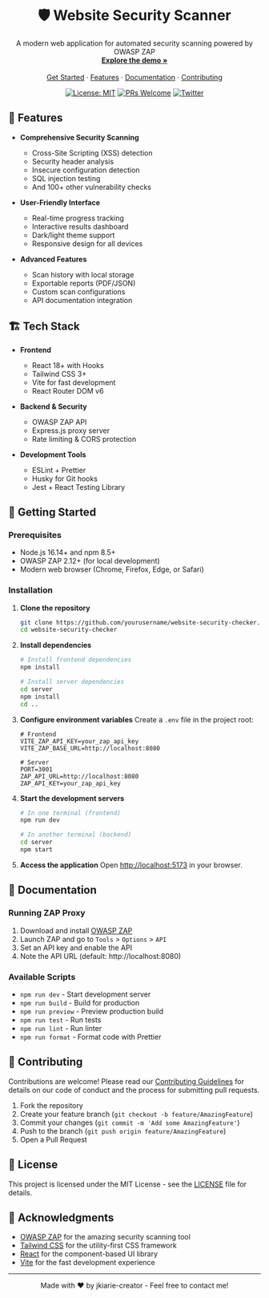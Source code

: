 <div align="center">
  <h1 align="center">🛡️ Website Security Scanner</h1>
  <p align="center">
    A modern web application for automated security scanning powered by OWASP ZAP
    <br />
    <a href="#demo"><strong>Explore the demo »</strong></a>
    <br />
    <br />
    <a href="#getting-started">Get Started</a>
    ·
    <a href="#features">Features</a>
    ·
    <a href="#documentation">Documentation</a>
    ·
    <a href="#contributing">Contributing</a>
  </p>
  
  [![License: MIT](https://img.shields.io/badge/License-MIT-yellow.svg)](https://opensource.org/licenses/MIT)
  [![PRs Welcome](https://img.shields.io/badge/PRs-welcome-brightgreen.svg)](http://makeapullrequest.com)
  [![Twitter](https://img.shields.io/twitter/url?style=social&url=https%3A%2F%2Fgithub.com%2Fyourusername%2Fwebsite-security-checker)](https://twitter.com/intent/tweet?text=Check%20out%20this%20awesome%20security%20scanner%20built%20with%20React%20and%20OWASP%20ZAP%20API%20%F0%9F%9A%80%0A%0Ahttps%3A%2F%2Fgithub.com%2Fyourusername%2Fwebsite-security-checker)
</div>

## 🚀 Features

- **Comprehensive Security Scanning**
  - Cross-Site Scripting (XSS) detection
  - Security header analysis
  - Insecure configuration detection
  - SQL injection testing
  - And 100+ other vulnerability checks

- **User-Friendly Interface**
  - Real-time progress tracking
  - Interactive results dashboard
  - Dark/light theme support
  - Responsive design for all devices

- **Advanced Features**
  - Scan history with local storage
  - Exportable reports (PDF/JSON)
  - Custom scan configurations
  - API documentation integration

## 🏗️ Tech Stack

- **Frontend**
  - React 18+ with Hooks
  - Tailwind CSS 3+
  - Vite for fast development
  - React Router DOM v6

- **Backend & Security**
  - OWASP ZAP API
  - Express.js proxy server
  - Rate limiting & CORS protection

- **Development Tools**
  - ESLint + Prettier
  - Husky for Git hooks
  - Jest + React Testing Library

## 🚀 Getting Started

### Prerequisites

- Node.js 16.14+ and npm 8.5+
- OWASP ZAP 2.12+ (for local development)
- Modern web browser (Chrome, Firefox, Edge, or Safari)

### Installation

1. **Clone the repository**
   ```bash
   git clone https://github.com/yourusername/website-security-checker.git
   cd website-security-checker
   ```

2. **Install dependencies**
   ```bash
   # Install frontend dependencies
   npm install
   
   # Install server dependencies
   cd server
   npm install
   cd ..
   ```

3. **Configure environment variables**
   Create a `.env` file in the project root:
   ```env
   # Frontend
   VITE_ZAP_API_KEY=your_zap_api_key
   VITE_ZAP_BASE_URL=http://localhost:8080
   
   # Server
   PORT=3001
   ZAP_API_URL=http://localhost:8080
   ZAP_API_KEY=your_zap_api_key
   ```

4. **Start the development servers**
   ```bash
   # In one terminal (frontend)
   npm run dev
   
   # In another terminal (backend)
   cd server
   npm start
   ```

5. **Access the application**
   Open [http://localhost:5173](http://localhost:5173) in your browser.

## 📖 Documentation

### Running ZAP Proxy
1. Download and install [OWASP ZAP](https://www.zaproxy.org/download/)
2. Launch ZAP and go to `Tools` > `Options` > `API`
3. Set an API key and enable the API
4. Note the API URL (default: http://localhost:8080)

### Available Scripts

- `npm run dev` - Start development server
- `npm run build` - Build for production
- `npm run preview` - Preview production build
- `npm run test` - Run tests
- `npm run lint` - Run linter
- `npm run format` - Format code with Prettier

## 🤝 Contributing

Contributions are welcome! Please read our [Contributing Guidelines](CONTRIBUTING.md) for details on our code of conduct and the process for submitting pull requests.

1. Fork the repository
2. Create your feature branch (`git checkout -b feature/AmazingFeature`)
3. Commit your changes (`git commit -m 'Add some AmazingFeature'`)
4. Push to the branch (`git push origin feature/AmazingFeature`)
5. Open a Pull Request

## 📄 License

This project is licensed under the MIT License - see the [LICENSE](LICENSE) file for details.

## 🙏 Acknowledgments

- [OWASP ZAP](https://www.zaproxy.org/) for the amazing security scanning tool
- [Tailwind CSS](https://tailwindcss.com/) for the utility-first CSS framework
- [React](https://reactjs.org/) for the component-based UI library
- [Vite](https://vitejs.dev/) for the fast development experience

---

<div align="center">
  Made with ❤️ by jkiarie-creator - Feel free to contact me!
</div>
